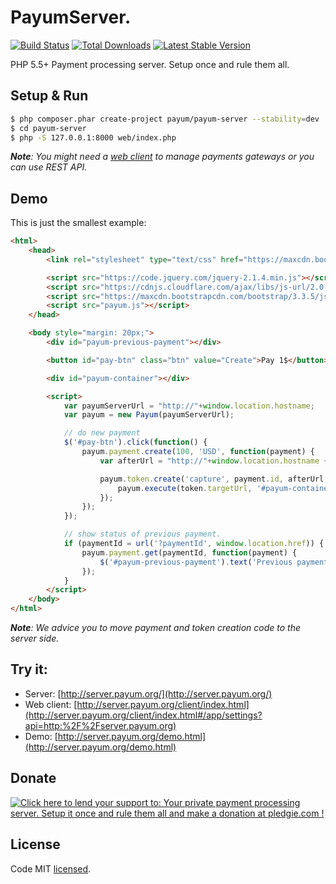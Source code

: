 # PayumServer.
[![Build Status](https://travis-ci.org/Payum/PayumServer.png?branch=master)](https://travis-ci.org/Payum/PayumServer)
[![Total Downloads](https://poser.pugx.org/payum/payum-server/d/total.png)](https://packagist.org/packages/payum/payum-server)
[![Latest Stable Version](https://poser.pugx.org/payum/payum-server/version.png)](https://packagist.org/packages/payum/payum-server)

PHP 5.5+ Payment processing server. Setup once and rule them all.

## Setup & Run

```bash
$ php composer.phar create-project payum/payum-server --stability=dev
$ cd payum-server
$ php -S 127.0.0.1:8000 web/index.php
```

_**Note**: You might need a [web client](https://github.com/Payum/PayumServerUI) to manage payments gateways or you can use REST API._

## Demo

This is just the smallest example:

```html
<html>
    <head>
        <link rel="stylesheet" type="text/css" href="https://maxcdn.bootstrapcdn.com/bootstrap/3.3.5/css/bootstrap.min.css">

        <script src="https://code.jquery.com/jquery-2.1.4.min.js"></script>
        <script src="https://cdnjs.cloudflare.com/ajax/libs/js-url/2.0.2/url.js"></script>
        <script src="https://maxcdn.bootstrapcdn.com/bootstrap/3.3.5/js/bootstrap.min.js"></script>
        <script src="payum.js"></script>
    </head>

    <body style="margin: 20px;">
        <div id="payum-previous-payment"></div>

        <button id="pay-btn" class="btn" value="Create">Pay 1$</button>

        <div id="payum-container"></div>

        <script>
            var payumServerUrl = "http://"+window.location.hostname;
            var payum = new Payum(payumServerUrl);

            // do new payment
            $('#pay-btn').click(function() {
                payum.payment.create(100, 'USD', function(payment) {
                    var afterUrl = "http://"+window.location.hostname +'/demo.html';

                    payum.token.create('capture', payment.id, afterUrl, function(token) {
                        payum.execute(token.targetUrl, '#payum-container');
                    });
                });
            });

            // show status of previous payment.
            if (paymentId = url('?paymentId', window.location.href)) {
                payum.payment.get(paymentId, function(payment) {
                    $('#payum-previous-payment').text('Previous payment '+paymentId+' status: '+ payment.status);
                });
            }
        </script>
    </body>
</html>
```

_**Note**: We advice you to move payment and token creation code to the server side._

## Try it:

* Server: [http://server.payum.org/](http://server.payum.org/)
* Web client: [http://server.payum.org/client/index.html](http://server.payum.org/client/index.html#/app/settings?api=http:%2F%2Fserver.payum.org)
* Demo: [http://server.payum.org/demo.html](http://server.payum.org/demo.html)

## Donate

<a href='https://pledgie.com/campaigns/30526'><img alt='Click here to lend your support to: Your private payment processing server. Setup it once and rule them all and make a donation at pledgie.com !' src='https://pledgie.com/campaigns/30526.png?skin_name=chrome' border='0' ></a>

## License

Code MIT [licensed](LICENSE.md).